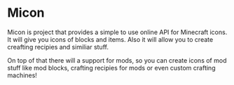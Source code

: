 Micon
=====

Micon is project that provides a simple to use online API for Minecraft icons.
It will give you icons of blocks and items. Also it will allow you to create creafting recipies and similiar stuff.

On top of that there will a support for mods, so you can create icons of mod stuff like mod blocks, crafting recipies for mods or even custom crafting machines!

